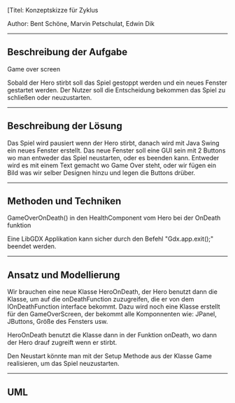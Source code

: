 [Titel: Konzeptskizze für Zyklus

Author: Bent Schöne, Marvin Petschulat, Edwin Dik

---
## Beschreibung der Aufgabe

Game over screen

Sobald der Hero stirbt soll das Spiel gestoppt werden und ein neues Fenster gestartet werden.
Der Nutzer soll die Entscheidung bekommen das Spiel zu schließen oder neuzustarten.

---

## Beschreibung der Lösung

Das Spiel wird pausiert wenn der Hero stirbt, danach wird mit Java Swing ein neues Fenster erstellt.
Das neue Fenster soll eine GUI sein mit 2 Buttons wo man entweder das Spiel neustarten, oder es beenden kann.
Entweder wird es mit einem Text gemacht wo Game Over steht, oder wir fügen ein Bild was wir selber Designen hinzu und legen die Buttons drüber.


---

## Methoden und Techniken

GameOverOnDeath() in den HealthComponent vom Hero bei der OnDeath funktion

Eine LibGDX Applikation kann sicher durch den Befehl "Gdx.app.exit();" beendet werden.

---

## Ansatz und Modellierung

Wir brauchen eine neue Klasse HeroOnDeath, der Hero benutzt dann die Klasse,
um auf die onDeathFunction zuzugreifen, die er von dem IOnDeathFunction interface bekommt.
Dazu wird noch eine Klasse erstellt für den GameOverScreen, der bekommt alle Komponnenten
wie: JPanel, JButtons, Größe des Fensters usw.

HeroOnDeath benutzt die Klasse dann in der Funktion onDeath,
wo dann der Hero drauf zugreift wenn er stirbt.

Den Neustart könnte man mit der Setup Methode aus der Klasse Game realisieren, um das Spiel neuzustarten.





---

## UML
